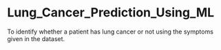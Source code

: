 # Lung_Cancer_Prediction_Using_ML
To identify whether a patient has lung cancer or not using the symptoms given in the dataset. 
